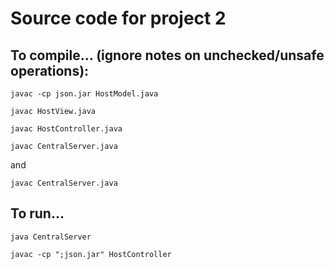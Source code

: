 # Source code for project 2

## To compile... (ignore notes on unchecked/unsafe operations):
`javac -cp json.jar HostModel.java`

`javac HostView.java`

`javac HostController.java`

`javac CentralServer.java`

and

`javac CentralServer.java`

## To run...
`java CentralServer`

`javac -cp ";json.jar" HostController`

